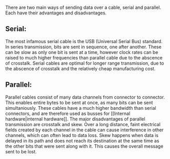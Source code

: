 There are two main ways of sending data over a cable, serial and parallel. Each have their advantages and disadvantages.

## Serial:

The most infamous serial cable is the USB (Universal Serial Bus) standard. In series transmission, bits are sent in sequence, one after another. These can be slow as only one bit is sent at a time, however clock rates can be raised to much higher frequencies than parallel cable due to the abscence of crosstalk. Serial cables are optimal for longer range transmission, due to the abscence of crosstalk and the relatively cheap manufacturing cost.

## Parallel:

Parallel cables consist of many data channels from connector to connector. This enables entire bytes to be sent at once, as many bits can be sent simultaniously. These cables have a much higher bandwidth than serial connectors, and are therefore used as busses for [[Internal hardware|internal hardware]]. The major disadvantages of parallel transmission are crosstalk and skew. Over a long distance, faint electrical fields created by each channel in the cable can cause interference in other channels, which can often lead to data loss. Skew happens when data is delayed in its path and does not reach its destination at the same time as the other bits that were sent along with it. This causes the overall message sent to be lost. 
